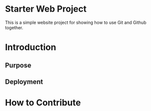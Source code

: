 # Starter Web Project
This is a simple website project for showing how to use Git and Github together.

# Introduction



## Purpose


## Deployment


# How to Contribute

